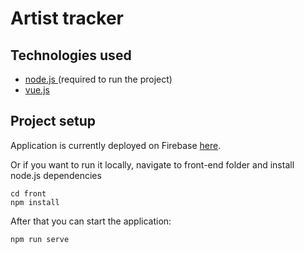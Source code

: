 # Artist tracker

  
  ## Technologies used
  - [node.js ](https://nodejs.org/en/) (required to run the project)
  - [vue.js ](https://vuejs.org/)
  
## Project setup

Application is currently deployed on Firebase [here](https://hci-grupni.web.app/).

Or if you want to run it locally, navigate to front-end folder and install node.js dependencies
```
cd front 
npm install
```

After that you can start the application:

```
npm run serve
```

